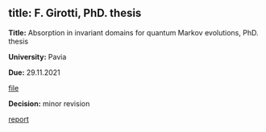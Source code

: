title: F. Girotti, PhD. thesis
---

**Title:** Absorption in invariant domains for quantum Markov evolutions, PhD. thesis

**University:** Pavia

**Due:** 29.11.2021

[file](REF_girotti2021/file.pdf)




**Decision:** minor revision

[report](REF_girotti2021/report.pdf )

